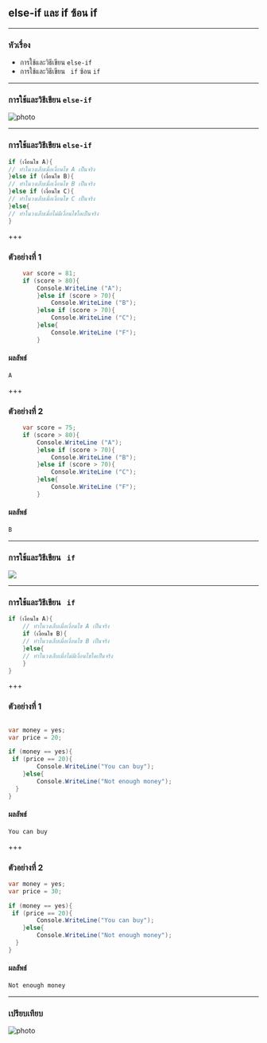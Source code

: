## else-if และ if ซ้อน if

---

### หัวเรื่อง

*  การใช้และวิธีเขียน `else-if`  
*  การใช้และวิธีเขียน ` if` ซ้อน `if` 

---
### การใช้และวิธีเขียน `else-if` 

![photo](https://sv1.picz.in.th/images/2020/01/06/RB1Rry.png)

---

### การใช้และวิธีเขียน `else-if` 

```csharp
if (เงื่อนใข A){
// ทำในวงเล็บเมื่อเงื่อนไข A เป็นจริง    
}else if (เงื่อนไข B){
// ทำในวงเล็บเมื่อเงื่อนไข B เป็นจริง     
}else if (เงื่อนไข C){
// ทำในวงเล็บเมื่อเงื่อนใข C เป็นจริง    
}else{
// ทำในวงเล็บเมื่อไม่มีเงื่อนไขใดเป็นจริง    
}
```

+++

### ตัวอย่างที่ 1

```csharp
    var score = 81;
    if (score > 80){
        Console.WriteLine ("A");
        }else if (score > 70){
            Console.WriteLine ("B");
        }else if (score > 70){
            Console.WriteLine ("C");
        }else{
            Console.WriteLine ("F");
        }
```

#### ผลลัพธ์

```csharp
A
```
+++
### ตัวอย่างที่ 2

```csharp
    var score = 75;
    if (score > 80){
        Console.WriteLine ("A");
        }else if (score > 70){
            Console.WriteLine ("B");
        }else if (score > 70){
            Console.WriteLine ("C");
        }else{
            Console.WriteLine ("F");
        }
```

#### ผลลัพธ์

```csharp
ฺฺB
```
---

### การใช้และวิธีเขียน  ` if` 

![](https://sv1.picz.in.th/images/2020/01/06/RBwy48.png)

---
### การใช้และวิธีเขียน  ` if` 

```csharp
if (เงื่อนไข A){
	// ทำในวงเล็บเมื่อเงื่อนไข A เป็นจริง
	if (เงื่อนใข B){
	// ทำในวงเล็บเมื่อเงื่อนไข B เป็นจริง		
	}else{
	// ทำในวงเล็บเมื่อไม่มีเงื่อนไขใดเป็นจริง
	}
}
```

+++

### ตัวอย่างที่ 1

```csharp

var money = yes;
var price = 20;

if (money == yes){
 if (price == 20){
    	Console.WriteLine("You can buy");
    }else{
    	Console.WriteLine("Not enough money");
  }
}
```

#### ผลลัพธ์

```csharp
You can buy
```
+++
### ตัวอย่างที่ 2

```csharp
var money = yes;
var price = 30;

if (money == yes){
 if (price == 20){
    	Console.WriteLine("You can buy");
    }else{
    	Console.WriteLine("Not enough money");
  }
}
```

#### ผลลัพธ์

```csharp
Not enough money
```
---

### เปรียบเทียบ

![photo](https://sv1.picz.in.th/images/2020/01/06/RB9DWb.jpg)